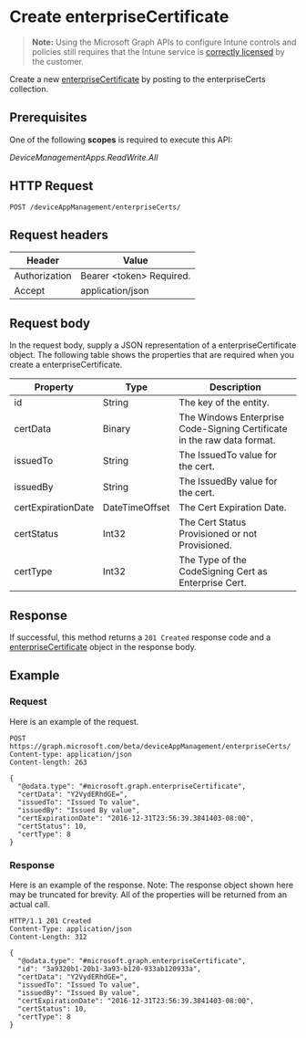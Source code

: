 ﻿# Create enterpriseCertificate

> **Note:** Using the Microsoft Graph APIs to configure Intune controls and policies still requires that the Intune service is [correctly licensed](https://go.microsoft.com/fwlink/?linkid=839381) by the customer.

Create a new [enterpriseCertificate](../resources/intune_apps_enterprisecertificate.md) by posting to the enterpriseCerts collection.
## Prerequisites
One of the following **scopes** is required to execute this API:

*DeviceManagementApps.ReadWrite.All*
## HTTP Request
<!-- {
  "blockType": "ignored"
}
-->
```http
POST /deviceAppManagement/enterpriseCerts/
```

## Request headers
|Header|Value|
|---|---|
|Authorization|Bearer &lt;token&gt; Required.|
|Accept|application/json|

## Request body
In the request body, supply a JSON representation of a enterpriseCertificate object.
The following table shows the properties that are required when you create a enterpriseCertificate.

|Property|Type|Description|
|---|---|---|
|id|String|The key of the entity.|
|certData|Binary|The Windows Enterprise Code-Signing Certificate in the raw data format.|
|issuedTo|String|The IssuedTo value for the cert.|
|issuedBy|String|The IssuedBy value for the cert.|
|certExpirationDate|DateTimeOffset|The Cert Expiration Date.|
|certStatus|Int32|The Cert Status Provisioned or not Provisioned.|
|certType|Int32|The Type of the CodeSigning Cert as Enterprise Cert.|



## Response
If successful, this method returns a `201 Created` response code and a [enterpriseCertificate](../resources/intune_apps_enterprisecertificate.md) object in the response body.

## Example
### Request
Here is an example of the request.
```http
POST https://graph.microsoft.com/beta/deviceAppManagement/enterpriseCerts/
Content-type: application/json
Content-length: 263

{
  "@odata.type": "#microsoft.graph.enterpriseCertificate",
  "certData": "Y2VydERhdGE=",
  "issuedTo": "Issued To value",
  "issuedBy": "Issued By value",
  "certExpirationDate": "2016-12-31T23:56:39.3841403-08:00",
  "certStatus": 10,
  "certType": 8
}
```

### Response
Here is an example of the response. Note: The response object shown here may be truncated for brevity. All of the properties will be returned from an actual call.
```http
HTTP/1.1 201 Created
Content-Type: application/json
Content-Length: 312

{
  "@odata.type": "#microsoft.graph.enterpriseCertificate",
  "id": "3a9320b1-20b1-3a93-b120-933ab120933a",
  "certData": "Y2VydERhdGE=",
  "issuedTo": "Issued To value",
  "issuedBy": "Issued By value",
  "certExpirationDate": "2016-12-31T23:56:39.3841403-08:00",
  "certStatus": 10,
  "certType": 8
}
```



